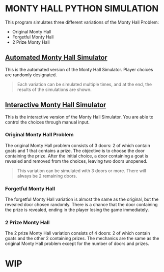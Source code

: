 # MONTY HALL PYTHON SIMULATION

This program simulates three different variations of the Monty Hall Problem:
- Original Monty Hall
- Forgetful Monty Hall
- 2 Prize Monty Hall

## [Automated Monty Hall Simulator](https://github.com/ofimikfra/MontyHallSimulation/blob/master/MontyHall-Automated.py)
This is the automated version of the Monty Hall Simulator. Player choices are randomly designated. 
> Each variation can be simulated multiple times, and at the end, the results of the simulations are shown.

## [Interactive Monty Hall Simulator](https://github.com/ofimikfra/MontyHallSimulation/blob/master/MontyHall-Interactive.py)
This is the interactive version of the Monty Hall Simulator. You are able to control the choices through manual input.

### Original Monty Hall Problem
The original Monty Hall problem consists of 3 doors: 2 of which contain goats and 1 that contains a prize. The objective is to choose the door containing the prize. After the initial choice, a door containing a goat is revealed and removed from the choices, leaving two doors unopened. 
> This variation can be simulated with 3 doors or more. There will always be 2 remaining doors.

### Forgetful Monty Hall
The forgetful Monty Hall variation is almost the same as the original, but the revealed door chosen randomly. There is a chance that the door containing the prize is revealed, ending in the player losing the game immediately.

### 2 Prize Monty Hall
The 2 prize Monty Hall variation consists of 4 doors: 2 of which contain goats and the other 2 containing prizes. The mechanics are the same as the original Monty Hall problem except for the number of doors and prizes.

# WIP
